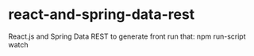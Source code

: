 # react-and-spring-data-rest
React.js and Spring Data REST
to generate front run that: npm run-script watch
